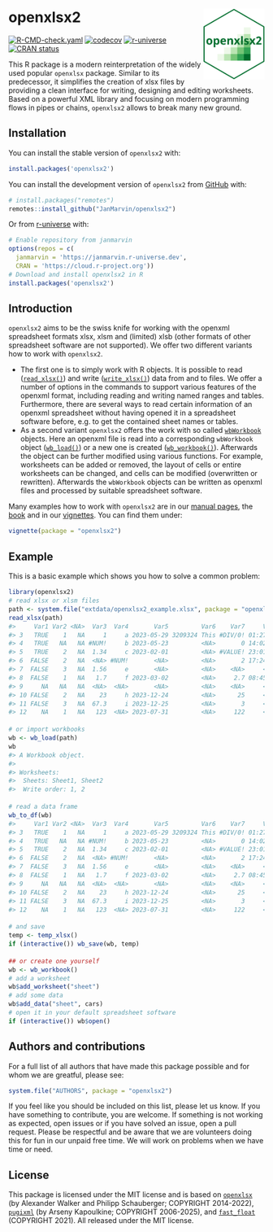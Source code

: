 
<!-- README.md is generated from README.Rmd. Please edit that file -->

# openxlsx2 <img src="man/figures/logo.png" align="right" height="139" />

<!-- badges: start -->

[![R-CMD-check.yaml](https://github.com/JanMarvin/openxlsx2/actions/workflows/check-standard.yaml/badge.svg)](https://github.com/JanMarvin/openxlsx2/actions/workflows/check-standard.yaml)
[![codecov](https://codecov.io/gh/JanMarvin/openxlsx2/branch/main/graph/badge.svg?token=HEZ7rXcZNq)](https://app.codecov.io/gh/JanMarvin/openxlsx2)
[![r-universe](https://janmarvin.r-universe.dev/badges/openxlsx2)](https://janmarvin.r-universe.dev/openxlsx2)
[![CRAN
status](https://www.r-pkg.org/badges/version/openxlsx2)](https://cran.r-project.org/package=openxlsx2)
<!-- badges: end -->

This R package is a modern reinterpretation of the widely used popular
`openxlsx` package. Similar to its predecessor, it simplifies the
creation of xlsx files by providing a clean interface for writing,
designing and editing worksheets. Based on a powerful XML library and
focusing on modern programming flows in pipes or chains, `openxlsx2`
allows to break many new ground.

## Installation

You can install the stable version of `openxlsx2` with:

``` r
install.packages('openxlsx2')
```

You can install the development version of `openxlsx2` from
[GitHub](https://github.com/) with:

``` r
# install.packages("remotes")
remotes::install_github("JanMarvin/openxlsx2")
```

Or from [r-universe](https://janmarvin.r-universe.dev/openxlsx2) with:

``` r
# Enable repository from janmarvin
options(repos = c(
  janmarvin = 'https://janmarvin.r-universe.dev',
  CRAN = 'https://cloud.r-project.org'))
# Download and install openxlsx2 in R
install.packages('openxlsx2')
```

## Introduction

`openxlsx2` aims to be the swiss knife for working with the openxml
spreadsheet formats xlsx, xlsm and (limited) xlsb (other formats of
other spreadsheet software are not supported). We offer two different
variants how to work with `openxlsx2`.

- The first one is to simply work with R objects. It is possible to read
  ([`read_xlsx()`](https://janmarvin.github.io/openxlsx2/reference/wb_to_df.html))
  and write
  ([`write_xlsx()`](https://janmarvin.github.io/openxlsx2/reference/write_xlsx.html))
  data from and to files. We offer a number of options in the commands
  to support various features of the openxml format, including reading
  and writing named ranges and tables. Furthermore, there are several
  ways to read certain information of an openxml spreadsheet without
  having opened it in a spreadsheet software before, e.g. to get the
  contained sheet names or tables.
- As a second variant `openxlsx2` offers the work with so called
  [`wbWorkbook`](https://janmarvin.github.io/openxlsx2/reference/wbWorkbook.html)
  objects. Here an openxml file is read into a corresponding
  `wbWorkbook` object
  ([`wb_load()`](https://janmarvin.github.io/openxlsx2/reference/wb_load.html))
  or a new one is created
  ([`wb_workbook()`](https://janmarvin.github.io/openxlsx2/reference/wb_workbook.html)).
  Afterwards the object can be further modified using various functions.
  For example, worksheets can be added or removed, the layout of cells
  or entire worksheets can be changed, and cells can be modified
  (overwritten or rewritten). Afterwards the `wbWorkbook` objects can be
  written as openxml files and processed by suitable spreadsheet
  software.

Many examples how to work with `openxlsx2` are in our [manual
pages](https://janmarvin.github.io/openxlsx2/reference/index.html), the
[book](https://janmarvin.github.io/ox2-book/) and in our
[vignettes](https://janmarvin.github.io/openxlsx2/articles/). You can
find them under:

``` r
vignette(package = "openxlsx2")
```

## Example

This is a basic example which shows you how to solve a common problem:

``` r
library(openxlsx2)
# read xlsx or xlsm files
path <- system.file("extdata/openxlsx2_example.xlsx", package = "openxlsx2")
read_xlsx(path)
#>     Var1 Var2 <NA>  Var3  Var4       Var5         Var6    Var7     Var8
#> 3   TRUE    1   NA     1     a 2023-05-29 3209324 This #DIV/0! 01:27:15
#> 4   TRUE   NA   NA #NUM!     b 2023-05-23         <NA>       0 14:02:57
#> 5   TRUE    2   NA  1.34     c 2023-02-01         <NA> #VALUE! 23:01:02
#> 6  FALSE    2   NA  <NA> #NUM!       <NA>         <NA>       2 17:24:53
#> 7  FALSE    3   NA  1.56     e       <NA>         <NA>    <NA>     <NA>
#> 8  FALSE    1   NA   1.7     f 2023-03-02         <NA>     2.7 08:45:58
#> 9     NA   NA   NA  <NA>  <NA>       <NA>         <NA>    <NA>     <NA>
#> 10 FALSE    2   NA    23     h 2023-12-24         <NA>      25     <NA>
#> 11 FALSE    3   NA  67.3     i 2023-12-25         <NA>       3     <NA>
#> 12    NA    1   NA   123  <NA> 2023-07-31         <NA>     122     <NA>

# or import workbooks
wb <- wb_load(path)
wb
#> A Workbook object.
#>  
#> Worksheets:
#>  Sheets: Sheet1, Sheet2 
#>  Write order: 1, 2

# read a data frame
wb_to_df(wb)
#>     Var1 Var2 <NA>  Var3  Var4       Var5         Var6    Var7     Var8
#> 3   TRUE    1   NA     1     a 2023-05-29 3209324 This #DIV/0! 01:27:15
#> 4   TRUE   NA   NA #NUM!     b 2023-05-23         <NA>       0 14:02:57
#> 5   TRUE    2   NA  1.34     c 2023-02-01         <NA> #VALUE! 23:01:02
#> 6  FALSE    2   NA  <NA> #NUM!       <NA>         <NA>       2 17:24:53
#> 7  FALSE    3   NA  1.56     e       <NA>         <NA>    <NA>     <NA>
#> 8  FALSE    1   NA   1.7     f 2023-03-02         <NA>     2.7 08:45:58
#> 9     NA   NA   NA  <NA>  <NA>       <NA>         <NA>    <NA>     <NA>
#> 10 FALSE    2   NA    23     h 2023-12-24         <NA>      25     <NA>
#> 11 FALSE    3   NA  67.3     i 2023-12-25         <NA>       3     <NA>
#> 12    NA    1   NA   123  <NA> 2023-07-31         <NA>     122     <NA>

# and save
temp <- temp_xlsx()
if (interactive()) wb_save(wb, temp)

## or create one yourself
wb <- wb_workbook()
# add a worksheet
wb$add_worksheet("sheet")
# add some data
wb$add_data("sheet", cars)
# open it in your default spreadsheet software
if (interactive()) wb$open()
```

## Authors and contributions

For a full list of all authors that have made this package possible and
for whom we are greatful, please see:

``` r
system.file("AUTHORS", package = "openxlsx2")
```

If you feel like you should be included on this list, please let us
know. If you have something to contribute, you are welcome. If something
is not working as expected, open issues or if you have solved an issue,
open a pull request. Please be respectful and be aware that we are
volunteers doing this for fun in our unpaid free time. We will work on
problems when we have time or need.

## License

This package is licensed under the MIT license and is based on
[`openxlsx`](https://github.com/ycphs/openxlsx) (by Alexander Walker and
Philipp Schauberger; COPYRIGHT 2014-2022),
[`pugixml`](https://github.com/zeux/pugixml) (by Arseny Kapoulkine;
COPYRIGHT 2006-2025), and
[`fast_float`](https://github.com/fastfloat/fast_float) (COPYRIGHT
2021). All released under the MIT license.
